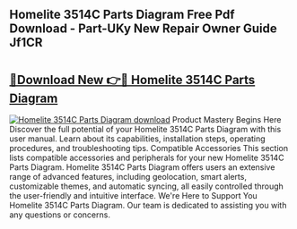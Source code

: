## Homelite 3514C Parts Diagram Free Pdf Download - Part-UKy New Repair Owner Guide Jf1CR

# <h2><a href="http://dfq3vy.blite.top/?on=Homelite+3514C+Parts+Diagram">🔗Download New 👉🔴 Homelite 3514C Parts Diagram</a></h2>

[![Homelite 3514C Parts Diagram download](https://i.imgur.com/lujVjoI.png)](http://dfq3vy.blite.top/?on=Homelite+3514C+Parts+Diagram)
Product Mastery Begins Here Discover the full potential of your Homelite 3514C Parts Diagram with this user manual. Learn about its capabilities, installation steps, operating procedures, and troubleshooting tips. Compatible Accessories This section lists compatible accessories and peripherals for your new Homelite 3514C Parts Diagram. Homelite 3514C Parts Diagram offers users an extensive range of advanced features, including geolocation, smart alerts, customizable themes, and automatic syncing, all easily controlled through the user-friendly and intuitive interface. We're Here to Support You Homelite 3514C Parts Diagram. Our team is dedicated to assisting you with any questions or concerns.
